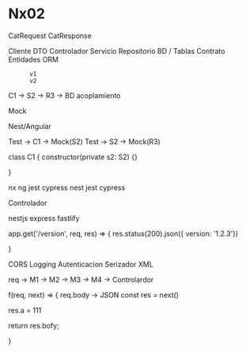 # Nx02

CatRequest
CatResponse

Cliente    DTO     Controlador    Servicio     Repositorio     BD / Tablas
          Contrato                              Entidades     ORM


          v1
          v2

C1 -> S2 -> R3 -> BD   acoplamiento

Mock

Nest/Angular

Test -> C1  -> Mock(S2)
Test -> S2  -> Mock(R3)

class C1 {
  constructor(private s2: S2) {}

}

nx
  ng
    jest
    cypress
  nest
    jest
    cypress

Controlador

nestjs
  express
  fastlify

app.get('/version', req, res) => {
  res.status(200).json({ version: '1.2.3'})

}

CORS
Logging
Autenticacion
Serizador XML

req -> M1 -> M2 -> M3 -> M4  -> Controlardor


f(req, next) => {
  req.body -> JSON 
  const res = next()

  res.a = 111

  return res.bofy;

}
